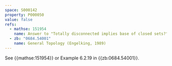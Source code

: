 ```yaml
---
space: S000142
property: P000050
value: false
refs:
  - mathse: 151954
    name: Answer to "Totally disconnected implies base of closed sets?"
  - zb: "0684.54001"
    name: General Topology (Engelking, 1989)
---
```


See {{mathse:151954}} or Example 6.2.19 in {{zb:0684.54001}}.

